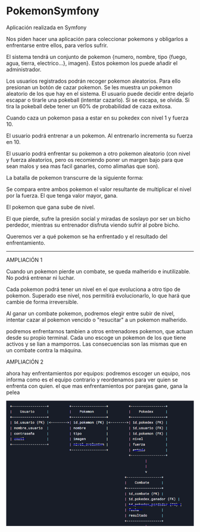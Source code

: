 # PokemonSymfony

Aplicación realizada en Symfony

Nos piden hacer una aplicación para coleccionar pokemons y obligarlos a enfrentarse entre ellos, para verlos sufrir.

El sistema tendrá un conjunto de pokemon {numero, nombre, tipo {fuego, agua, tierra, electrico...}, imagen}. Estos pokemon los puede añadir el administrador.

Los usuarios registrados podrán recoger pokemon aleatorios. Para ello presionan un botón de cazar pokemon. Se les muestra un pokemon aleatorio de los que hay en el sistema.
El usuario puede decidir entre dejarlo escapar o tirarle una pokeball (intentar cazarlo). Si se escapa, se olvida. Si tira la pokeball debe tener un 60% de probabilidad de caza exitosa.

Cuando caza un pokemon pasa a estar en su pokedex con nivel 1 y fuerza 10.

El usuario podrá entrenar a un pokemon. Al entrenarlo incrementa su fuerza en 10.

El usuario podrá enfrentar su pokemon a otro pokemon aleatorio (con nivel y fuerza aleatorios, pero os recomiendo poner un margen bajo para que sean malos y sea mas facil ganarles, como alimañas que son).

La batalla de pokemon transcurre de la siguiente forma:

Se compara entre ambos pokemon el valor resultante de multiplicar el nivel por la fuerza. El que tenga valor mayor, gana.

El pokemon que gana sube de nivel.

El que pierde, sufre la presión social y miradas de soslayo por ser un bicho perdedor, mientras su entrenador disfruta viendo sufrir al pobre bicho.

Queremos ver a qué pokemon se ha enfrentado y el resultado del enfrentamiento.

---

AMPLIACIÓN 1

Cuando un pokemon pierde un combate, se queda malherido e inutilizable. No podrá entrenar ni luchar.

Cada pokemon podrá tener un nivel en el que evoluciona a otro tipo de pokemon. Superado ese nivel, nos permitirá evolucionarlo, lo que hará que cambie de forma irreversible.

Al ganar un combate pokemon, podremos elegir entre subir de nivel, intentar cazar al pokemon vencido o "resucitar" a un pokemon malherido.

podremos enfrentarnos tambien a otros entrenadores pokemon, que actuan desde su propio terminal. Cada uno escoge un pokemon de los que tiene activos y se lian a mamporros. Las consecuencias son las mismas que en un combate contra la máquina.

AMPLIACIÓN 2

ahora hay enfrentamientos por equipos: podremos escoger un equipo, nos informa como es el equipo contrario y reordenamos para ver quien se enfrenta con quien. el que mas enfrentamientos por parejas gane, gana la pelea

<img src="./img/modeloer.png">
